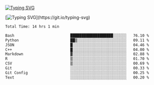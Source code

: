 [![Typing SVG](https://readme-typing-svg.demolab.com?font=Fira+Code&duration=1&pause=1000&center=true&vCenter=true&width=435&lines=Ivy+Streeter)](https://git.io/typing-svg)

[![Typing SVG](https://readme-typing-svg.demolab.com?font=Fira+Code&pause=1000&center=true&width=435&lines=Hello%2C+nice+to+meet+you!;I+am+a+researcher+in+biotech.;I+am+interested+in+bioinformatics.;I+am+self-taught+and+love+learning.;Feel+free+to+reach+out!)](https://git.io/typing-svg)
<!--START_SECTION:waka-->

```txt
Total Time: 14 hrs 1 min

Bash                         ███████████████████░░░░░░   76.10 %
Python                       ██▒░░░░░░░░░░░░░░░░░░░░░░   09.11 %
JSON                         █░░░░░░░░░░░░░░░░░░░░░░░░   04.46 %
C++                          █░░░░░░░░░░░░░░░░░░░░░░░░   04.00 %
Markdown                     ▓░░░░░░░░░░░░░░░░░░░░░░░░   02.88 %
R                            ▒░░░░░░░░░░░░░░░░░░░░░░░░   01.70 %
CSV                          ▒░░░░░░░░░░░░░░░░░░░░░░░░   00.69 %
Git                          ░░░░░░░░░░░░░░░░░░░░░░░░░   00.33 %
Git Config                   ░░░░░░░░░░░░░░░░░░░░░░░░░   00.25 %
Text                         ░░░░░░░░░░░░░░░░░░░░░░░░░   00.20 %
```

<!--END_SECTION:waka-->
